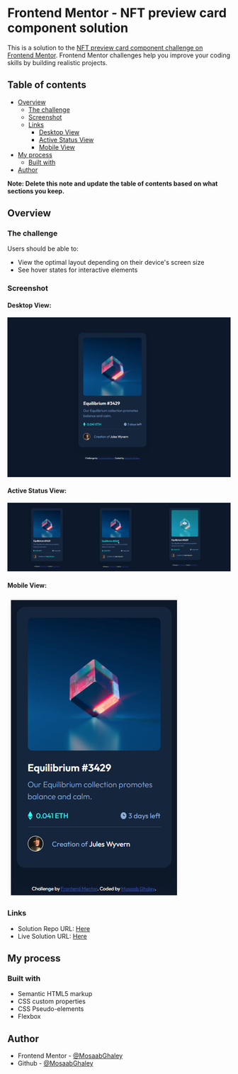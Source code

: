 # Frontend Mentor - NFT preview card component solution

This is a solution to the [NFT preview card component challenge on Frontend Mentor](https://www.frontendmentor.io/challenges/nft-preview-card-component-SbdUL_w0U). Frontend Mentor challenges help you improve your coding skills by building realistic projects. 

## Table of contents

- [Overview](#overview)
  - [The challenge](#the-challenge)
  - [Screenshot](#screenshot)
  - [Links](#links)
    - [Desktop View](#desktop-view)
    - [Active Status View](#active-status-view)
    - [Mobile View](#mobile-view)
- [My process](#my-process)
  - [Built with](#built-with)
- [Author](#author)

**Note: Delete this note and update the table of contents based on what sections you keep.**

## Overview

### The challenge

Users should be able to:

- View the optimal layout depending on their device's screen size
- See hover states for interactive elements

### Screenshot

#### Desktop View:
![](./result-view/desktop-view.png)

#### Active Status View:
![](./result-view/active-states-view.png)

#### Mobile View:
![](./result-view/mobile-view.png)

### Links

- Solution Repo URL: [Here](https://github.com/MosaabGhaley/NFT_Preview_Card_Component)
- Live Solution URL: [Here](https://mosaabghaley.github.io/NFT_Preview_Card_Component/)

## My process

### Built with

- Semantic HTML5 markup
- CSS custom properties
- CSS Pseudo-elements
- Flexbox

## Author

- Frontend Mentor - [@MosaabGhaley](https://www.frontendmentor.io/profile/MosaabGhaley)
- Github - [@MosaabGhaley](https://github.com/MosaabGhaley)